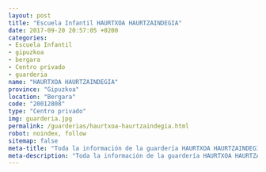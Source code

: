 ```yaml
---
layout: post
title: "Escuela Infantil HAURTXOA HAURTZAINDEGIA"
date: 2017-09-20 20:57:05 +0200
categories:
- Escuela Infantil
- gipuzkoa
- bergara
- Centro privado
- guarderia
name: "HAURTXOA HAURTZAINDEGIA"
province: "Gipuzkoa"
location: "Bergara"
code: "20012808"
type: "Centro privado"
img: guarderia.jpg
permalink: /guarderias/haurtxoa-haurtzaindegia.html
robot: noindex, follow
sitemap: false
meta-title: "Toda la información de la guardería HAURTXOA HAURTZAINDEGIA"
meta-description: "Toda la información de la guardería HAURTXOA HAURTZAINDEGIA"
---
```

